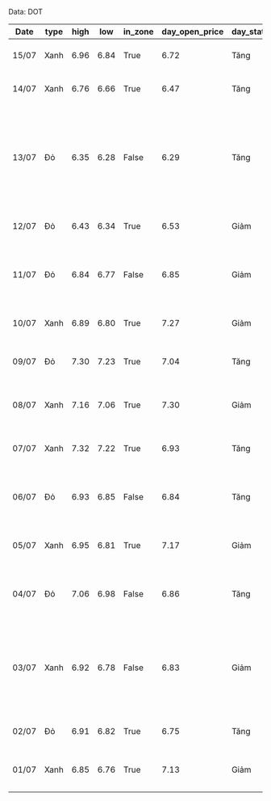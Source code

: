 Data: DOT

Date | type | high | low | in_zone | day_open_price | day_status | btc_status | btc_diff | note |
-----|------|------|-----|---------|----------------|------------|------------|----------|------|
15/07| Xanh | 6.96 | 6.84 | True | 6.72 | Tăng | None | None | 2h test đỉnh ngày |
14/07| Xanh | 6.76 | 6.66 | True | 6.47 | Tăng | None | None | 2h test đỉnh ngày |
13/07| Đỏ | 6.35 | 6.28 | False | 6.29 | Tăng | None | None | Giá phục hồi sau khi sập, đi ngang so với nến mở cửa |
12/07| Đỏ | 6.43 | 6.34 | True | 6.53 | Giảm | None | None | Test lại đáy ngày |
11/07| Đỏ | 6.84 | 6.77 | False | 6.85 | Giảm | None | None | Đi ngang so với nến mở cửa |
10/07| Xanh | 6.89 | 6.80 | True | 7.27 | Giảm | None | None | Test lại đáy ngày |
09/07| Đỏ | 7.30 | 7.23 | True | 7.04 | Tăng | None | None | Test lại đỉnh của ngày |
08/07| Xanh | 7.16 | 7.06 | True | 7.30 | Giảm | None | None | Giá phục hồi sau khi sập |
07/07| Xanh | 7.32 | 7.22 | True | 6.93 | Tăng | None | None | Giá test đỉnh ngày |
06/07| Đỏ | 6.93 | 6.85 | False | 6.84 | Tăng | None | None | Giá đi ngang so nến mở cửa |
05/07| Xanh | 6.95 | 6.81 | True | 7.17 | Giảm | None | None | Gía hồi phục sau khi sập |
04/07| Đỏ | 7.06 | 6.98 | False | 6.86 | Tăng | None | None | Giảm giá sau đà tăng mạnh |
03/07| Xanh | 6.92 | 6.78 | False | 6.83 | Giảm | None | None | Giá đi ngang so với nến mở cửa, highest trong ngày |
02/07| Đỏ | 6.91 | 6.82 | True | 6.75 | Tăng | None | None | Test lại đỉnh ngày |
01/07| Xanh | 6.85 | 6.76 | True | 7.13 | Giảm | None | None | hồi phục sau khi sập |
